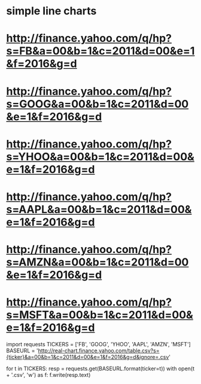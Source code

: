 # simple line charts

# http://finance.yahoo.com/q/hp?s=FB&a=00&b=1&c=2011&d=00&e=1&f=2016&g=d
# http://finance.yahoo.com/q/hp?s=GOOG&a=00&b=1&c=2011&d=00&e=1&f=2016&g=d
# http://finance.yahoo.com/q/hp?s=YHOO&a=00&b=1&c=2011&d=00&e=1&f=2016&g=d
# http://finance.yahoo.com/q/hp?s=AAPL&a=00&b=1&c=2011&d=00&e=1&f=2016&g=d
# http://finance.yahoo.com/q/hp?s=AMZN&a=00&b=1&c=2011&d=00&e=1&f=2016&g=d
# http://finance.yahoo.com/q/hp?s=MSFT&a=00&b=1&c=2011&d=00&e=1&f=2016&g=d
import requests
TICKERS = ['FB', 'GOOG', 'YHOO', 'AAPL', 'AMZN', 'MSFT']
BASEURL = 'http://real-chart.finance.yahoo.com/table.csv?s={ticker}&a=00&b=1&c=2011&d=00&e=1&f=2016&g=d&ignore=.csv'

for t in TICKERS:
    resp = requests.get(BASEURL.format(ticker=t))
    with open(t + '.csv', 'w') as f:
        f.write(resp.text)
